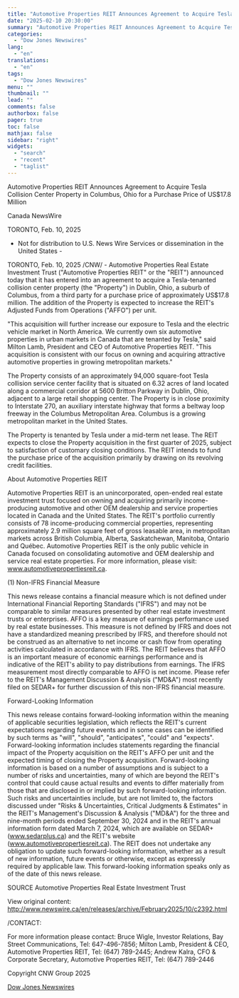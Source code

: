 ```yaml
---
title: "Automotive Properties REIT Announces Agreement to Acquire Tesla Collision Center Property in Columbus, Ohio for a Purchase Price of US$17.8 Million"
date: "2025-02-10 20:30:00"
summary: "Automotive Properties REIT Announces Agreement to Acquire Tesla Collision Center Property in Columbus, Ohio for a Purchase Price of US$17.8 MillionCanada NewsWireTORONTO, Feb. 10, 2025- Not for distribution to U.S. News Wire Services or dissemination in the United States -TORONTO, Feb. 10, 2025 /CNW/ - Automotive Properties Real Estate Investment..."
categories:
  - "Dow Jones Newswires"
lang:
  - "en"
translations:
  - "en"
tags:
  - "Dow Jones Newswires"
menu: ""
thumbnail: ""
lead: ""
comments: false
authorbox: false
pager: true
toc: false
mathjax: false
sidebar: "right"
widgets:
  - "search"
  - "recent"
  - "taglist"
---
```


Automotive Properties REIT Announces Agreement to Acquire Tesla Collision Center Property in Columbus, Ohio for a Purchase Price of US$17.8 Million

Canada NewsWire

TORONTO, Feb. 10, 2025

- Not for distribution to U.S. News Wire Services or dissemination in the United States -

TORONTO, Feb. 10, 2025 /CNW/ - Automotive Properties Real Estate Investment Trust ("Automotive Properties REIT" or the "REIT") announced today that it has entered into an agreement to acquire a Tesla-tenanted collision center property (the "Property") in Dublin, Ohio, a suburb of Columbus, from a third party for a purchase price of approximately US$17.8 million. The addition of the Property is expected to increase the REIT's Adjusted Funds from Operations ("AFFO") per unit.

"This acquisition will further increase our exposure to Tesla and the electric vehicle market in North America. We currently own six automotive properties in urban markets in Canada that are tenanted by Tesla," said Milton Lamb, President and CEO of Automotive Properties REIT. "This acquisition is consistent with our focus on owning and acquiring attractive automotive properties in growing metropolitan markets."

The Property consists of an approximately 94,000 square-foot Tesla collision service center facility that is situated on 6.32 acres of land located along a commercial corridor at 5600 Britton Parkway in Dublin, Ohio, adjacent to a large retail shopping center. The Property is in close proximity to Interstate 270, an auxiliary interstate highway that forms a beltway loop freeway in the Columbus Metropolitan Area. Columbus is a growing metropolitan market in the United States.

The Property is tenanted by Tesla under a mid-term net lease. The REIT expects to close the Property acquisition in the first quarter of 2025, subject to satisfaction of customary closing conditions. The REIT intends to fund the purchase price of the acquisition primarily by drawing on its revolving credit facilities.

About Automotive Properties REIT

Automotive Properties REIT is an unincorporated, open-ended real estate investment trust focused on owning and acquiring primarily income-producing automotive and other OEM dealership and service properties located in Canada and the United States. The REIT's portfolio currently consists of 78 income-producing commercial properties, representing approximately 2.9 million square feet of gross leasable area, in metropolitan markets across British Columbia, Alberta, Saskatchewan, Manitoba, Ontario and Québec. Automotive Properties REIT is the only public vehicle in Canada focused on consolidating automotive and OEM dealership and service real estate properties. For more information, please visit: www.automotivepropertiesreit.ca.

(1) Non-IFRS Financial Measure

This news release contains a financial measure which is not defined under International Financial Reporting Standards ("IFRS") and may not be comparable to similar measures presented by other real estate investment trusts or enterprises. AFFO is a key measure of earnings performance used by real estate businesses. This measure is not defined by IFRS and does not have a standardized meaning prescribed by IFRS, and therefore should not be construed as an alternative to net income or cash flow from operating activities calculated in accordance with IFRS. The REIT believes that AFFO is an important measure of economic earnings performance and is indicative of the REIT's ability to pay distributions from earnings. The IFRS measurement most directly comparable to AFFO is net income. Please refer to the REIT's Management Discussion & Analysis ("MD&A") most recently filed on SEDAR+ for further discussion of this non-IFRS financial measure.

Forward-Looking Information

This news release contains forward-looking information within the meaning of applicable securities legislation, which reflects the REIT's current expectations regarding future events and in some cases can be identified by such terms as "will", "should", "anticipates", "could" and "expects". Forward-looking information includes statements regarding the financial impact of the Property acquisition on the REIT's AFFO per unit and the expected timing of closing the Property acquisition. Forward-looking information is based on a number of assumptions and is subject to a number of risks and uncertainties, many of which are beyond the REIT's control that could cause actual results and events to differ materially from those that are disclosed in or implied by such forward-looking information. Such risks and uncertainties include, but are not limited to, the factors discussed under "Risks & Uncertainties, Critical Judgments & Estimates" in the REIT's Management's Discussion & Analysis ("MD&A") for the three and nine-month periods ended September 30, 2024 and in the REIT's annual information form dated March 7, 2024, which are available on SEDAR+ (www.sedarplus.ca) and the REIT's website (www.automotivepropertiesreit.ca). The REIT does not undertake any obligation to update such forward-looking information, whether as a result of new information, future events or otherwise, except as expressly required by applicable law. This forward-looking information speaks only as of the date of this news release.

SOURCE Automotive Properties Real Estate Investment Trust

View original content: http://www.newswire.ca/en/releases/archive/February2025/10/c2392.html

/CONTACT:

For more information please contact: Bruce Wigle, Investor Relations, Bay Street Communications, Tel: 647-496-7856; Milton Lamb, President & CEO, Automotive Properties REIT, Tel: (647) 789-2445; Andrew Kalra, CFO & Corporate Secretary, Automotive Properties REIT, Tel: (647) 789-2446

Copyright CNW Group 2025

[Dow Jones Newswires](https://www.tradingview.com/news/DJN_DN20250210004240:0/)
